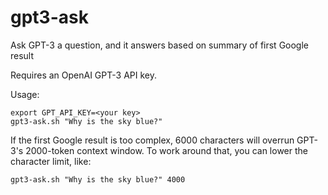 # gpt3-ask
Ask GPT-3 a question, and it answers based on summary of first Google result

Requires an OpenAI GPT-3 API key.

Usage:

```
export GPT_API_KEY=<your key>
gpt3-ask.sh "Why is the sky blue?"
```

If the first Google result is too complex, 6000 characters will overrun GPT-3's 2000-token context window. To work around that, you can lower the character limit, like:
  
```
gpt3-ask.sh "Why is the sky blue?" 4000
```

